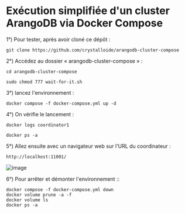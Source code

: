 # Exécution simplifiée d'un cluster ArangoDB via Docker Compose

1°) Pour tester, après avoir cloné ce dépôt :
```
git clone https://github.com/crystalloide/arangodb-cluster-compose
```
    
2°) Accédez au dossier « arangodb-cluster-compose » :
```
cd arangodb-cluster-compose
```

```
sudo chmod 777 wait-for-it.sh    
```

3°) lancez l'environnement :
```
docker compose -f docker-compose.yml up -d
```

4°) On vérifie le lancement  :
```
docker logs coordinator1
```
```
docker ps -a
```

5°) Allez ensuite avec un navigateur web sur l'URL du coordinateur : 
```
http://localhost:11001/
```

![image](https://github.com/user-attachments/assets/d7dd32bb-2b79-4537-a553-ab1b9d3930ff)

6°) Pour arrêter et démonter l'environnement :: 
```
docker compose -f docker-compose.yml down
docker volume prune -a -f
docker volume ls
docker ps -a
```
